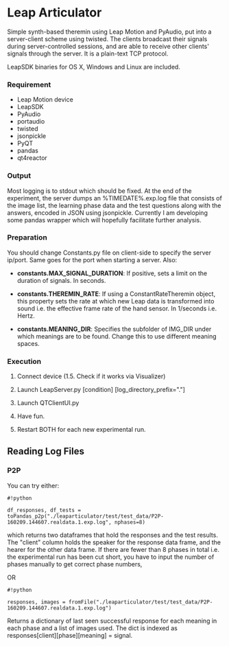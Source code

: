 Leap Articulator
============================================================

Simple synth-based theremin using Leap Motion and PyAudio, put into a server-client scheme using twisted. The clients
broadcast their signals during server-controlled sessions, and are able to receive other clients' signals through the 
server. It is a plain-text TCP protocol.

LeapSDK binaries for OS X, Windows and Linux are included.

### Requirement ###

* Leap Motion device
* LeapSDK
* PyAudio
* portaudio
* twisted
* jsonpickle
* PyQT
* pandas
* qt4reactor

### Output ###
Most logging is to stdout which should be fixed. At the end of the experiment, the server dumps an %TIMEDATE%.exp.log file that consists of the image list, the learning phase data and
the test questions along with the answers, encoded in JSON using jsonpickle. Currently I am developing some pandas wrapper which will hopefully facilitate further analysis.

### Preparation ###

You should change Constants.py file on client-side to specify the server ip/port. Same goes for the port when starting a server. Also:

- **constants.MAX_SIGNAL_DURATION**: If positive, sets a limit on the duration of signals. In seconds.

- **constants.THEREMIN_RATE**: If using a ConstantRateTheremin object, this property sets the rate at which new Leap data is transformed into sound i.e. the effective frame rate of the hand sensor. In 1/seconds i.e. Hertz. 

- **constants.MEANING_DIR**: Specifies the subfolder of IMG_DIR under which meanings are to be found. Change this to use different meaning spaces. 

### Execution ###

1. Connect device (1.5. Check if it works via Visualizer)

2. Launch LeapServer.py [condition] [log_directory_prefix="."]

3. Launch QTClientUI.py

4. Have fun.

5. Restart BOTH for each new experimental run.

## Reading Log Files ##
### P2P ###


You can try either:
 
```
#!python

df_responses, df_tests = toPandas_p2p("./leaparticulator/test/test_data/P2P-160209.144607.realdata.1.exp.log", nphases=8)
```
which returns two dataframes that hold the responses and the test results. The "client" column holds the speaker for the response data frame, and the hearer for the other data frame. If there are fewer than 8 phases in total i.e. the experimental run has been cut short, you have to input the number of phases manually to get correct phase numbers,

OR
 
```
#!python

responses, images = fromFile("./leaparticulator/test/test_data/P2P-160209.144607.realdata.1.exp.log")
```
Returns a dictionary of last seen successful response for each meaning in each phase and a list of images used. The dict is indexed as responses[client][phase][meaning] = signal.